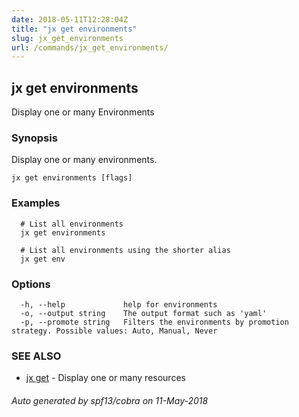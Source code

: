 ```yaml
---
date: 2018-05-11T12:28:04Z
title: "jx get environments"
slug: jx_get_environments
url: /commands/jx_get_environments/
---
```

## jx get environments

Display one or many Environments

### Synopsis

Display one or many environments.

```
jx get environments [flags]
```

### Examples

```
  # List all environments
  jx get environments
  
  # List all environments using the shorter alias
  jx get env
```

### Options

```
  -h, --help             help for environments
  -o, --output string    The output format such as 'yaml'
  -p, --promote string   Filters the environments by promotion strategy. Possible values: Auto, Manual, Never
```

### SEE ALSO

* [jx get](/commands/jx_get/)	 - Display one or many resources

###### Auto generated by spf13/cobra on 11-May-2018
